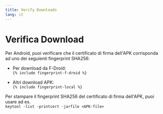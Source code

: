 ```yaml
---
title: Verify Downloads
lang: it
---
```




<!-- GENERATED FILE -- DO NOT EDIT -->



# Verifica Download

Per Android, puoi verificare che il certificato di firma dell'APK corrisponda ad uno dei seguienti fingerprint SHA256:

* Per download da F-Droid:  
  `{% include fingerprint-f-droid %}`

* Altri download APK:  
  `{% include fingerprint-local %}`

Per stampare il fingerprint SHA256 del certificato di firma dell'APK, puoi usare ad es.  
`keytool -list -printcert -jarfile <APK-file>`